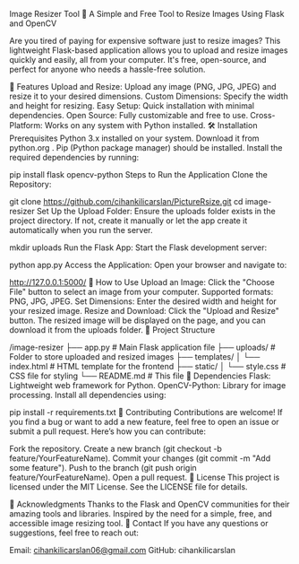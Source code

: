 Image Resizer Tool
📸 A Simple and Free Tool to Resize Images Using Flask and OpenCV

Are you tired of paying for expensive software just to resize images? This lightweight Flask-based application allows you to upload and resize images quickly and easily, all from your computer. It's free, open-source, and perfect for anyone who needs a hassle-free solution.

🌟 Features
Upload and Resize: Upload any image (PNG, JPG, JPEG) and resize it to your desired dimensions.
Custom Dimensions: Specify the width and height for resizing.
Easy Setup: Quick installation with minimal dependencies.
Open Source: Fully customizable and free to use.
Cross-Platform: Works on any system with Python installed.
🛠️ Installation
Prerequisites
Python 3.x installed on your system.
Download it from python.org .
Pip (Python package manager) should be installed.
Install the required dependencies by running:

pip install flask opencv-python
Steps to Run the Application
Clone the Repository:

git clone https://github.com/cihankilicarslan/PictureRsize.git
cd image-resizer
Set Up the Upload Folder:
Ensure the uploads folder exists in the project directory. If not, create it manually or let the app create it automatically when you run the server.

mkdir uploads
Run the Flask App:
Start the Flask development server:

python app.py
Access the Application:
Open your browser and navigate to:

http://127.0.0.1:5000/
🚀 How to Use
Upload an Image:
Click the "Choose File" button to select an image from your computer.
Supported formats: PNG, JPG, JPEG.
Set Dimensions:
Enter the desired width and height for your resized image.
Resize and Download:
Click the "Upload and Resize" button.
The resized image will be displayed on the page, and you can download it from the uploads folder.
📂 Project Structure

/image-resizer
    ├── app.py                # Main Flask application file
    ├── uploads/              # Folder to store uploaded and resized images
    ├── templates/
    │   └── index.html        # HTML template for the frontend
    ├── static/
    │   └── style.css         # CSS file for styling
    └── README.md             # This file
🔧 Dependencies
Flask: Lightweight web framework for Python.
OpenCV-Python: Library for image processing.
Install all dependencies using:

pip install -r requirements.txt
🤝 Contributing
Contributions are welcome! If you find a bug or want to add a new feature, feel free to open an issue or submit a pull request. Here’s how you can contribute:

Fork the repository.
Create a new branch (git checkout -b feature/YourFeatureName).
Commit your changes (git commit -m "Add some feature").
Push to the branch (git push origin feature/YourFeatureName).
Open a pull request.
📜 License
This project is licensed under the MIT License. See the LICENSE file for details.

🙏 Acknowledgments
Thanks to the Flask and OpenCV communities for their amazing tools and libraries.
Inspired by the need for a simple, free, and accessible image resizing tool.
📧 Contact
If you have any questions or suggestions, feel free to reach out:

Email: cihankilicarslan06@gmail.com
GitHub: cihankilicarslan
